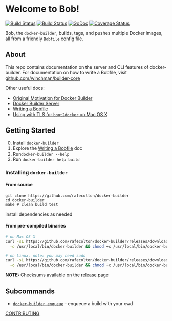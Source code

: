 # Welcome to Bob!

[![Build Status](https://drone.io/github.com/rafecolton/docker-builder/status.png)](https://drone.io/github.com/rafecolton/docker-builder/latest)
[![Build Status](https://travis-ci.org/rafecolton/docker-builder.svg?branch=master)](https://travis-ci.org/rafecolton/docker-builder)
[![GoDoc](https://godoc.org/github.com/rafecolton/docker-builder?status.png)](https://godoc.org/github.com/rafecolton/docker-builder)
[![Coverage Status](https://img.shields.io/coveralls/rafecolton/docker-builder.svg)](https://coveralls.io/r/rafecolton/docker-builder?branch=master)

Bob, the `docker-builder`, builds, tags, and pushes multiple Docker images, all
from a friendly `Bobfile` config file.

## About

This repo contains documentation on the server and CLI features of
docker-builder.  For documentation on how to write a Bobfile, visit
[github.com/winchman/builder-core](https://github.com/winchman/builder-core)

Other useful docs:

* [Original Motivation for Docker Builder](_docs/why.md)
* [Docker Builder Server](_docs/advanced-usage.md)
* [Writing a Bobfile](_docs/writing-a-bobfile.md)
* [Using with TLS (or `boot2docker` on Mac OS X](_docs/using-with-tls.md)

## Getting Started

0. Install `docker-builder`
0. Explore the [Writing a Bobfile](_docs/writing-a-bobfile.md) doc
0. Run`docker-builder --help`
0. Run `docker-builder help build`

### Installing `docker-builder`

#### From source

```
git clone https://github.com/rafecolton/docker-builder
cd docker-builder
make # clean build test
```

install dependencies as needed

#### From pre-compiled binaries

```bash
# on Mac OS X
curl -sL https://github.com/rafecolton/docker-builder/releases/download/v0.10.0/docker-builder-v0.10.0-darwin-amd64 \
  -o /usr/local/bin/docker-builder && chmod +x /usr/local/bin/docker-builder

# on Linux, note: you may need sudo
curl -sL https://github.com/rafecolton/docker-builder/releases/download/v0.10.0/docker-builder-v0.10.0-linux-amd64 \
  -o /usr/local/bin/docker-builder && chmod +x /usr/local/bin/docker-builder
```

**NOTE:** Checksums available on the [release page](https://github.com/rafecolton/docker-builder/releases)


## Subcommands

* [`docker-builder enqueue`](_docs/subcommands/enqueue.md) - enqueue a
  build with your cwd

[CONTRIBUTING](CONTRIBUTING.md)
